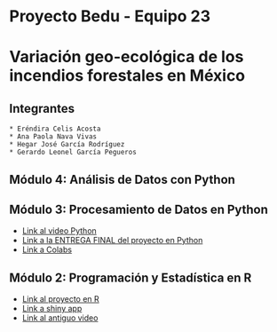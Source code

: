 # Proyecto Bedu - Equipo 23
# Variación geo-ecológica de los incendios forestales en México
## Integrantes

    * Eréndira Celis Acosta
    * Ana Paola Nava Vivas
    * Hegar José García Rodríguez
    * Gerardo Leonel García Pegueros

## Módulo 4: Análisis de Datos con Python

## Módulo 3: Procesamiento de Datos en Python
* [Link al video Python](https://www.youtube.com/watch?v=B3t9HQJ9G2k&ab_channel=TitoPegueros)
* [Link a la ENTREGA FINAL del proyecto en Python](https://github.com/AnaNava1996/Proyecto_Bedu/blob/main/Entrega_Final_Procesamiento_ErendiraCelis_AnaNava_HegarGarcia_GerardoGarcia/BEDU_proyecto_python_equipo23.ipynb)
* [Link a Colabs](https://colab.research.google.com/drive/1tKPZQ01Ruux7UzrUT_XYQDvfwQEbvGMK#scrollTo=cIKSYp-zsOGC)

## Módulo 2: Programación y Estadística en R
* [Link al proyecto en R](https://github.com/AnaNava1996/Proyecto_Bedu/tree/main/Version_R)
* [Link a shiny app](https://ana-paola-nava-vivas.shinyapps.io/Incendios_Forestales/?_ga=2.221609436.55323161.1612811061-2016528240.1612811061)
* [Link al antiguo video](https://www.youtube.com/watch?v=irvnLKF_rZM&ab_channel=TitoPegueros)
    


